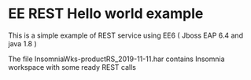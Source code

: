 # EE REST Hello world example

This is a simple example of REST service using EE6 ( Jboss EAP 6.4 and java 1.8 )

The file InsomniaWks-productRS_2019-11-11.har contains Insomnia workspace with some ready REST calls
